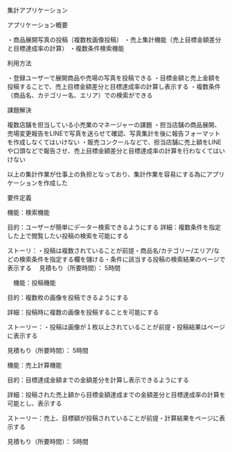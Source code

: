 集計アプリケーション

アプリケーション概要

・商品展開写真の投稿（複数枚画像投稿）
・売上集計機能（売上目標金額差分と目標達成率の計算）
・複数条件検索機能


利用方法

・登録ユーザーで展開商品や売場の写真を投稿できる
・目標金額と売上金額を投稿することで、売上目標金額差分と目標達成率の計算し表示する
・複数条件（商品名、カテゴリー名、エリア）での検索ができる


課題解決

複数店舗を担当している小売業のマネージャーの課題
・担当店舗の商品展開、売場変更報告をLINEで写真を送らせて確認、写真集計を後に報告フォーマットを作成しなくてはいけない
・販売コンクールなどで、担当店舗に売上額をLINEや口頭などで報告させ、売上目標金額差分と目標達成率の計算を行わなくてはいけない

以上の集計作業が仕事上の負担となっており、集計作業を容易にする為にアプリケーションを作成した


要件定義


機能：検索機能	
  
目的：ユーザーが簡単にデーター検索できるようにする
詳細：複数条件を指定した上で閲覧したい投稿の検索を可能にする	
  
ストーリ：・投稿は複数されていることが前提・商品名/カテゴリー/エリア/などの検索条件を指定する欄を儲ける・条件に該当する投稿の検索結果のページで表示する
 　見積もり（所要時間）： 5時間
  
 
　機能：投稿機能	
 
目的：複数枚の画像を投稿できるようにする	
 
 詳細：投稿時に複数の画像を投稿することを可能にする	
 
 ストーリー：・投稿は画像が１枚以上されていることが前提・投稿結果はページに表示する	
 
 見積もり（所要時間）： 5時間
 
 
機能：売上計算機能
 
目的：目標達成金額までの金額差分を計算し表示できるようにする
 
 詳細：投稿された売上額から目標金額達成までの金額差分と目標達成率の計算を可能とし、表示する
 
 ストーリー：売上、目標額が投稿されていることが前提・計算結果をページに表示する
 
 見積もり（所要時間）： 5時間
 
